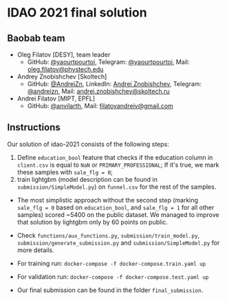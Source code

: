 # IDAO 2021 final solution


## Baobab team
* Oleg Filatov [DESY], team leader
  * GitHub: [@yaourtpourtoi](https://github.com/yaourtpourtoi), Telegram: [@yaourtpourtoi](https://t.me/yaourtpourtoi), Mail: <oleg.filatov@phystech.edu> 
* Andrey Znobishchev [Skoltech]
  * GitHub: [@AndreiZn](https://github.com/AndreiZn), LinkedIn: [Andrei Znobishchev](https://ru.linkedin.com/in/andrei-znobishchev-9a498981), Telegram: [@andreizn](https://t.me/andreizn), Mail: <andrei.znobishchev@skoltech.ru> 
* Andrei Filatov [MIPT, EPFL]
  * GitHub: [@anvilarth](https://github.com/anvilarth), Mail: <filatovandreiv@gmail.com>

## Instructions
Our solution of idao-2021 consists of the following steps:

1) Define `education_bool` feature that checks if the education column in `client.csv` is equal to `NaN` or `PRIMARY_PROFESSIONAL`; If it's true, we mark these samples with `sale_flg = 0`;
2) train lightgbm (model description can be found in `submission/SimpleModel.py`) on `funnel.csv` for the rest of the samples. 

- The most simplistic approach without the second step (marking `sale_flg = 0` based on `education_bool`, and `sale_flg = 1` for all other samples) scored ~5400 on the public dataset. We managed to improve that solution by lightgbm only by 60 points on public.

- Check `functions/aux_functions.py`, `submission/train_model.py`, `submission/generate_submission.py` and `submission/SimpleModel.py` for more details.

- For training run: `docker-compose -f docker-compose.train.yaml up`

- For validation run: `docker-compose -f docker-compose.test.yaml up` 

- Our final submission can be found in the folder `final_submission`.
